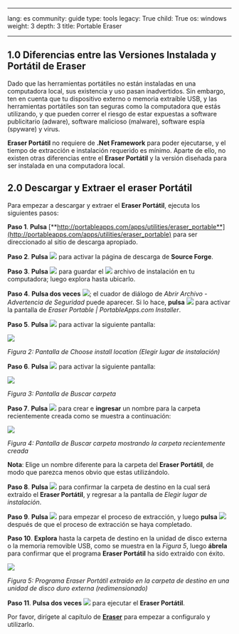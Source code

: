 

---

lang: es
community: guide
type: tools
legacy: True
child: True
os: windows
weight: 3
depth: 3
title: Portable Eraser

---

## 1.0 Diferencias entre las Versiones Instalada y Portátil de Eraser ##

Dado que las herramientas portátiles no están instaladas en una computadora local, sus existencia y uso pasan inadvertidos. Sin embargo, ten en cuenta que tu dispositivo externo o memoria extraíble USB, y las herramientas portátiles son tan seguras como la computadora que estás utilizando, y que pueden correr el riesgo de estar expuestas a software publicitario (adware), software malicioso (malware), software espía (spyware) y virus.

**Eraser Portátil** no requiere de **.Net Framework** para poder ejecutarse, y el tiempo de extracción e instalación requerido es mínimo. Aparte de ello, no existen otras diferencias entre el **Eraser Portátil** y la versión diseñada para ser instalada en una computadora local.

## 2.0 Descargar y Extraer el eraser Portátil ##

Para empezar a descargar y extraer el **Eraser Portátil**, ejecuta los siguientes pasos:

**Paso 1**. **Pulsa** [**http://portableapps.com/apps/utilities/eraser_portable**](http://portableapps.com/apps/utilities/eraser_portable) para ser direccionado al sitio de descarga apropiado.

**Paso 2**. **Pulsa** ![](/sbox/screen/eraserportatil-es/01.png) para activar la página de descarga de **Source Forge**.

**Paso 3**. **Pulsa** ![](/sbox/screen/eraserportatil-es/02.png)
 para guardar el ![](/sbox/screen/eraserportatil-es/03.png) archivo de instalación en tu computadora; luego explora hasta ubicarlo.

**Paso 4**. **Pulsa dos veces** ![](/sbox/screen/eraserportatil-es/03.png); el cuador de diálogo de *Abrir Archivo - Advertencia de Seguridad* puede aparecer. Si lo hace, **pulsa** ![](/sbox/screen/eraserportatil-es/04.png) para activar la pantalla de *Eraser Portable | PortableApps.com Installer*.

**Paso 5**. **Pulsa** ![](/sbox/screen/eraserportatil-es/05.png) para activar la siguiente pantalla: 

![](/sbox/screen/eraserportatil-es/06.png)

*Figura 2: Pantalla de Choose install location (Elegir lugar de instalación)*

**Paso 6**. **Pulsa** ![](/sbox/screen/eraserportatil-es/07.png) para activar la siguiente pantalla:

![](/sbox/screen/eraserportatil-es/16.png)

*Figura 3: Pantalla de Buscar carpeta*

**Paso 7**. **Pulsa** ![](/sbox/screen/eraserportatil-es/09.png) para crear e **ingresar** un nombre para la carpeta recientemente creada como se muestra a continuación:

![](/sbox/screen/eraserportatil-es/17.png)

*Figura 4: Pantalla de Buscar carpeta mostrando la carpeta recientemente creada*

**Nota**: Elige un nombre diferente para la carpeta del **Eraser Portátil**, de modo que parezca menos obvio que estas utilizándolo.

**Paso 8**. **Pulsa** ![](/sbox/screen/eraserportatil-es/11.png) para confirmar la carpeta de destino en la cual será extraído el **Eraser Portátil**, y regresar a la pantalla de *Elegir lugar de instalación*. 

**Paso 9**. **Pulsa** ![](/sbox/screen/eraserportatil-es/12.png) para empezar el proceso de extracción, y luego **pulsa** ![](/sbox/screen/eraserportatil-es/13.png) después de que el proceso de extracción se haya completado.

**Paso 10**. **Explora** hasta la carpeta de destino en la unidad de disco externa o la memoria removible USB, como se muestra en la *Figura 5*, luego **ábrela** para confirmar que el programa **Eraser Portátil** ha sido extraido con éxito.

![](/sbox/screen/eraserportatil-es/14.png)

*Figura 5: Programa Eraser Portátil extraido en la carpeta de destino en una unidad de disco duro externa (redimensionado)*

**Paso 11**. **Pulsa dos veces** ![](/sbox/screen/eraserportatil-es/15.png) para ejecutar el **Eraser Portátil**.

Por favor, dirígete al capítulo de [**Eraser**](/es/eraser_principal) para empezar a configuralo y utilizarlo.

